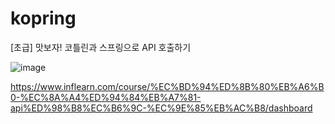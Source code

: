 # kopring
[초급] 맛보자! 코틀린과 스프링으로 API 호출하기

![image](https://github.com/seunghyun333/kopring/assets/128073991/35a4322a-4b2a-4a29-9720-6e95671b579c)



https://www.inflearn.com/course/%EC%BD%94%ED%8B%80%EB%A6%B0-%EC%8A%A4%ED%94%84%EB%A7%81-api%ED%98%B8%EC%B6%9C-%EC%9E%85%EB%AC%B8/dashboard
